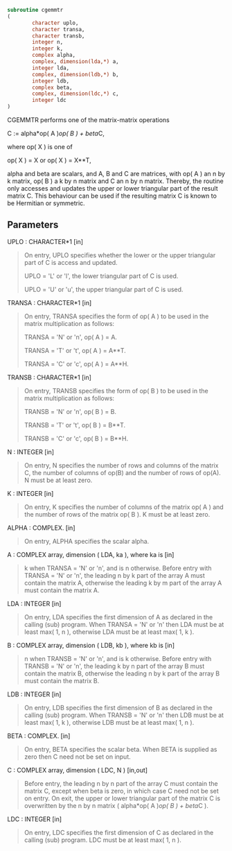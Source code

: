 ```fortran
subroutine cgemmtr
(
        character uplo,
        character transa,
        character transb,
        integer n,
        integer k,
        complex alpha,
        complex, dimension(lda,*) a,
        integer lda,
        complex, dimension(ldb,*) b,
        integer ldb,
        complex beta,
        complex, dimension(ldc,*) c,
        integer ldc
)
```

CGEMMTR  performs one of the matrix-matrix operations

C := alpha*op( A )*op( B ) + beta*C,

where  op( X ) is one of

op( X ) = X   or   op( X ) = X**T,

alpha and beta are scalars, and A, B and C are matrices, with op( A )
an n by k matrix,  op( B )  a  k by n matrix and  C an n by n matrix.
Thereby, the routine only accesses and updates the upper or lower
triangular part of the result matrix C. This behaviour can be used if
the resulting matrix C is known to be Hermitian or symmetric.

## Parameters
UPLO : CHARACTER*1 [in]
> On entry, UPLO specifies whether the lower or the upper
> triangular part of C is access and updated.
> 
> UPLO = 'L' or 'l', the lower triangular part of C is used.
> 
> UPLO = 'U' or 'u', the upper triangular part of C is used.

TRANSA : CHARACTER*1 [in]
> On entry, TRANSA specifies the form of op( A ) to be used in
> the matrix multiplication as follows:
> 
> TRANSA = 'N' or 'n',  op( A ) = A.
> 
> TRANSA = 'T' or 't',  op( A ) = A**T.
> 
> TRANSA = 'C' or 'c',  op( A ) = A**H.

TRANSB : CHARACTER*1 [in]
> On entry, TRANSB specifies the form of op( B ) to be used in
> the matrix multiplication as follows:
> 
> TRANSB = 'N' or 'n',  op( B ) = B.
> 
> TRANSB = 'T' or 't',  op( B ) = B**T.
> 
> TRANSB = 'C' or 'c',  op( B ) = B**H.

N : INTEGER [in]
> On entry,  N specifies the number of rows and columns of
> the matrix C, the number of columns of op(B) and the number
> of rows of op(A).  N must be at least zero.

K : INTEGER [in]
> On entry,  K  specifies  the number of columns of the matrix
> op( A ) and the number of rows of the matrix op( B ). K must
> be at least  zero.

ALPHA : COMPLEX. [in]
> On entry, ALPHA specifies the scalar alpha.

A : COMPLEX array, dimension ( LDA, ka ), where ka is [in]
> k  when  TRANSA = 'N' or 'n',  and is  n  otherwise.
> Before entry with  TRANSA = 'N' or 'n',  the leading  n by k
> part of the array  A  must contain the matrix  A,  otherwise
> the leading  k by m  part of the array  A  must contain  the
> matrix A.

LDA : INTEGER [in]
> On entry, LDA specifies the first dimension of A as declared
> in the calling (sub) program. When  TRANSA = 'N' or 'n' then
> LDA must be at least  max( 1, n ), otherwise  LDA must be at
> least  max( 1, k ).

B : COMPLEX array, dimension ( LDB, kb ), where kb is [in]
> n  when  TRANSB = 'N' or 'n',  and is  k  otherwise.
> Before entry with  TRANSB = 'N' or 'n',  the leading  k by n
> part of the array  B  must contain the matrix  B,  otherwise
> the leading  n by k  part of the array  B  must contain  the
> matrix B.

LDB : INTEGER [in]
> On entry, LDB specifies the first dimension of B as declared
> in the calling (sub) program. When  TRANSB = 'N' or 'n' then
> LDB must be at least  max( 1, k ), otherwise  LDB must be at
> least  max( 1, n ).

BETA : COMPLEX. [in]
> On entry,  BETA  specifies the scalar  beta.  When  BETA  is
> supplied as zero then C need not be set on input.

C : COMPLEX array, dimension ( LDC, N ) [in,out]
> Before entry, the leading  n by n  part of the array  C must
> contain the matrix  C,  except when  beta  is zero, in which
> case C need not be set on entry.
> On exit, the upper or lower triangular part of the matrix
> C  is overwritten by the n by n matrix
> ( alpha*op( A )*op( B ) + beta*C ).

LDC : INTEGER [in]
> On entry, LDC specifies the first dimension of C as declared
> in  the  calling  (sub)  program.   LDC  must  be  at  least
> max( 1, n ).
